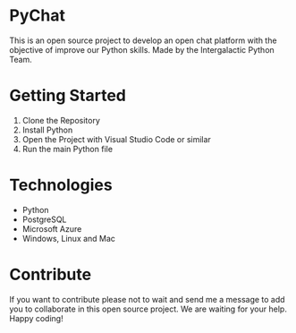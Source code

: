 # PyChat
This is an open source project to develop an open chat platform with the objective of improve our Python skills. Made by the Intergalactic Python Team.

# Getting Started
1.  Clone the Repository
2.  Install Python
3.  Open the Project with Visual Studio Code or similar
4.  Run the main Python file

# Technologies
- Python
- PostgreSQL
- Microsoft Azure
- Windows, Linux and Mac

# Contribute
If you want to contribute please not to wait and send me a message to add you to collaborate in this open source project. We are waiting for your help. Happy coding! 
